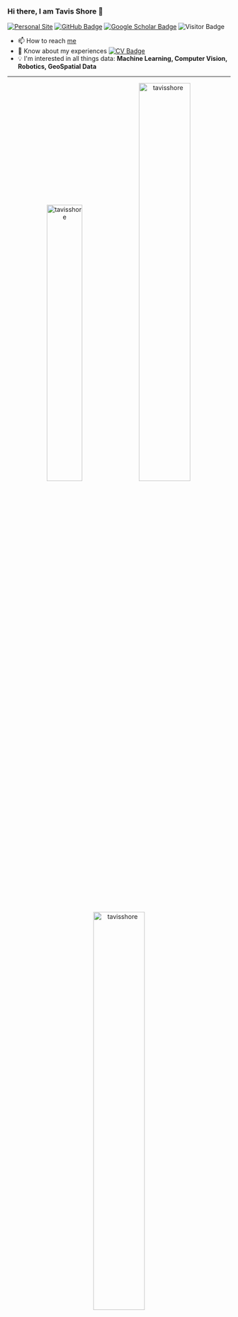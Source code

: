 


### Hi there, I am Tavis Shore 👋 
[![Personal Site](https://img.shields.io/badge/Personal-Site-red)](https://tavisshore.co.uk)
[![GitHub Badge](https://img.shields.io/github/followers/tavisshore?style=social)](https://github.com/tavisshore?tab=followers)
[![Google Scholar Badge](https://img.shields.io/badge/Google-Scholar-blue)](https://scholar.google.com/citations?user=jHEABmkAAAAJ&hl=en)
![Visitor Badge](https://visitor-badge.laobi.icu/badge?page_id=tavisshore.tavisshore)

- 📫 How to reach [me](https://www.tavisshore.co.uk)
- 📄 Know about my experiences [![CV Badge](https://img.shields.io/badge/My-CV-critical)](https://www.tavisshore.co.uk/cv/)
- :bulb: I'm interested in all things data: **Machine Learning, Computer Vision, Robotics, GeoSpatial Data**

---

<p align="center">
  <img width="40%" src="https://github-readme-stats.vercel.app/api/top-langs?username=tavisshore&show_icons=true&theme=dracula&title_color=ff8000&text_color=ffffff&bg_color=6a6a6a&locale=en&layout=compact&hide_border=true" alt="tavisshore" /> 
  <img width="48%" src="https://github-readme-stats.vercel.app/api?username=tavisshore&show_icons=true&theme=dracula&title_color=ff8000&text_color=ffffff&bg_color=6a6a6a&locale=en&hide_border=true" alt="tavisshore" />
  <img width="48%" src="https://github-readme-streak-stats.herokuapp.com/?user=tavisshore&theme=highcontrast&hide_border=true" alt="tavisshore" />
</p>

<!--START_SECTION:activity-->
<!--END_SECTION:activity-->


<!-- ![Top Langs](https://github-readme-stats.vercel.app/api/top-langs/?username=yunusserhat&hide_langs_below=10) -->

